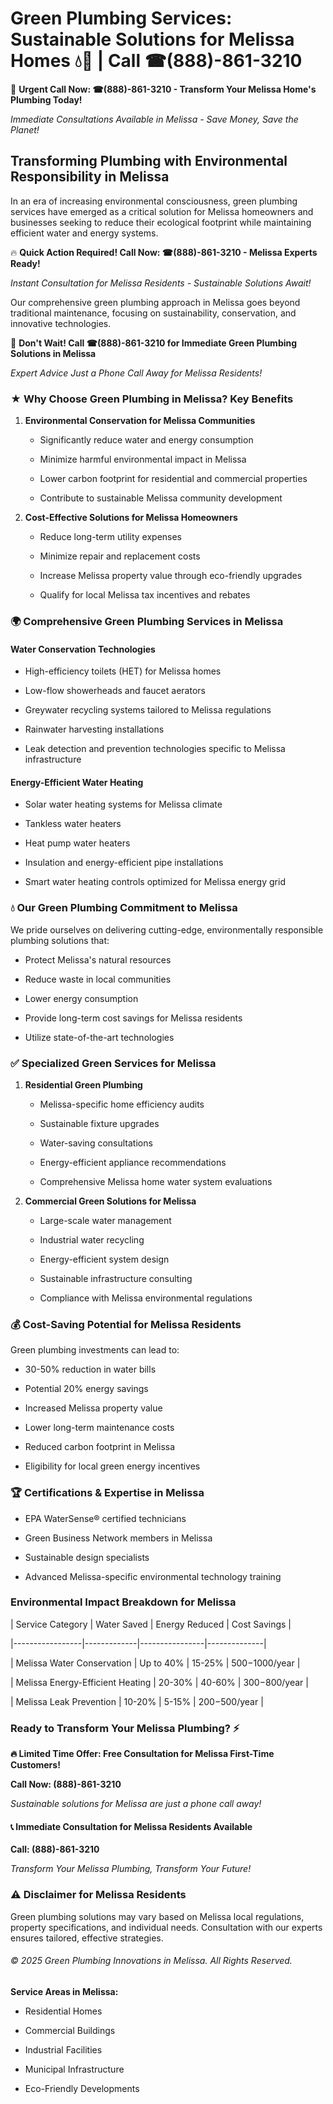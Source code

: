 # Green Plumbing Services: Sustainable Solutions for Melissa Homes 💧🌿 | Call ☎(888)-861-3210

🚨 **Urgent Call Now: ☎(888)-861-3210 - Transform Your Melissa Home's Plumbing Today!**
*Immediate Consultations Available in Melissa - Save Money, Save the Planet!*

## Transforming Plumbing with Environmental Responsibility in Melissa

In an era of increasing environmental consciousness, green plumbing services have emerged as a critical solution for Melissa homeowners and businesses seeking to reduce their ecological footprint while maintaining efficient water and energy systems. 

🔥 **Quick Action Required! Call Now: ☎(888)-861-3210 - Melissa Experts Ready!**
*Instant Consultation for Melissa Residents - Sustainable Solutions Await!*

Our comprehensive green plumbing approach in Melissa goes beyond traditional maintenance, focusing on sustainability, conservation, and innovative technologies.

🚨 **Don't Wait! Call ☎(888)-861-3210 for Immediate Green Plumbing Solutions in Melissa**
*Expert Advice Just a Phone Call Away for Melissa Residents!*

### ★ Why Choose Green Plumbing in Melissa? Key Benefits

1. **Environmental Conservation for Melissa Communities** 
   - Significantly reduce water and energy consumption
   - Minimize harmful environmental impact in Melissa
   - Lower carbon footprint for residential and commercial properties
   - Contribute to sustainable Melissa community development

2. **Cost-Effective Solutions for Melissa Homeowners** 
   - Reduce long-term utility expenses
   - Minimize repair and replacement costs
   - Increase Melissa property value through eco-friendly upgrades
   - Qualify for local Melissa tax incentives and rebates

### 🌍 Comprehensive Green Plumbing Services in Melissa

#### Water Conservation Technologies
- High-efficiency toilets (HET) for Melissa homes
- Low-flow showerheads and faucet aerators
- Greywater recycling systems tailored to Melissa regulations
- Rainwater harvesting installations
- Leak detection and prevention technologies specific to Melissa infrastructure

#### Energy-Efficient Water Heating
- Solar water heating systems for Melissa climate
- Tankless water heaters
- Heat pump water heaters
- Insulation and energy-efficient pipe installations
- Smart water heating controls optimized for Melissa energy grid

### 💧 Our Green Plumbing Commitment to Melissa

We pride ourselves on delivering cutting-edge, environmentally responsible plumbing solutions that:
- Protect Melissa's natural resources
- Reduce waste in local communities
- Lower energy consumption
- Provide long-term cost savings for Melissa residents
- Utilize state-of-the-art technologies

### ✅ Specialized Green Services for Melissa

1. **Residential Green Plumbing**
   - Melissa-specific home efficiency audits
   - Sustainable fixture upgrades
   - Water-saving consultations
   - Energy-efficient appliance recommendations
   - Comprehensive Melissa home water system evaluations

2. **Commercial Green Solutions for Melissa**
   - Large-scale water management
   - Industrial water recycling
   - Energy-efficient system design
   - Sustainable infrastructure consulting
   - Compliance with Melissa environmental regulations

### 💰 Cost-Saving Potential for Melissa Residents

Green plumbing investments can lead to:
- 30-50% reduction in water bills
- Potential 20% energy savings
- Increased Melissa property value
- Lower long-term maintenance costs
- Reduced carbon footprint in Melissa
- Eligibility for local green energy incentives

### 🏆 Certifications & Expertise in Melissa

- EPA WaterSense® certified technicians
- Green Business Network members in Melissa
- Sustainable design specialists
- Advanced Melissa-specific environmental technology training

### Environmental Impact Breakdown for Melissa

| Service Category | Water Saved | Energy Reduced | Cost Savings |
|-----------------|-------------|----------------|--------------|
| Melissa Water Conservation | Up to 40% | 15-25% | $500-$1000/year |
| Melissa Energy-Efficient Heating | 20-30% | 40-60% | $300-$800/year |
| Melissa Leak Prevention | 10-20% | 5-15% | $200-$500/year |

### Ready to Transform Your Melissa Plumbing? ⚡

**🔥 Limited Time Offer: Free Consultation for Melissa First-Time Customers!**

**Call Now: (888)-861-3210**
*Sustainable solutions for Melissa are just a phone call away!*

#### 📞 Immediate Consultation for Melissa Residents Available

**Call: (888)-861-3210**
*Transform Your Melissa Plumbing, Transform Your Future!*

### ⚠️ Disclaimer for Melissa Residents

Green plumbing solutions may vary based on Melissa local regulations, property specifications, and individual needs. Consultation with our experts ensures tailored, effective strategies.

###### © 2025 Green Plumbing Innovations in Melissa. All Rights Reserved.

**Service Areas in Melissa:** 
- Residential Homes
- Commercial Buildings
- Industrial Facilities
- Municipal Infrastructure
- Eco-Friendly Developments